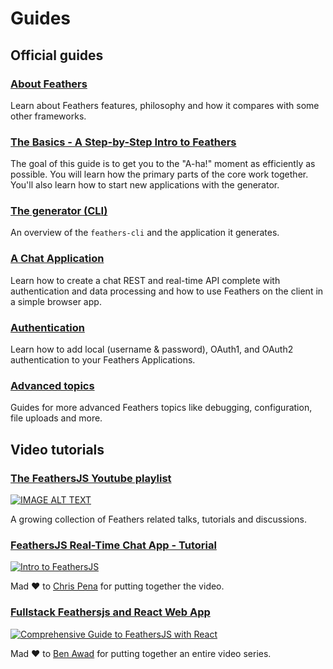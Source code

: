 # Guides

## Official guides

### [About Feathers](./about/readme.md)

Learn about Feathers features, philosophy and how it compares with some other frameworks.

### [The Basics - A Step-by-Step Intro to Feathers](./step-by-step/readme.md)

The goal of this guide is to get you to the "A-ha!" moment as efficiently as possible.  You will learn how the primary parts of the core work together.  You'll also learn how to start new applications with the generator.

### [The generator (CLI)](./step-by-step/generators/readme.md)

An overview of the `feathers-cli` and the application it generates.

### [A Chat Application](./chat/readme.md)

Learn how to create a chat REST and real-time API complete with authentication and data processing and how to use Feathers on the client in a simple browser app.

### [Authentication](./auth/readme.md)

Learn how to add local (username & password), OAuth1, and OAuth2 authentication to your Feathers Applications.

### [Advanced topics](./advanced/readme.md)

Guides for more advanced Feathers topics like debugging, configuration, file uploads and more.


## Video tutorials

### [The FeathersJS Youtube playlist](https://www.youtube.com/playlist?list=PLwSdIiqnDlf_lb5y1liQK2OW5daXYgKOe)

[![IMAGE ALT TEXT](http://img.youtube.com/vi/CuM4vLkBaik/0.jpg)](https://www.youtube.com/playlist?list=PLwSdIiqnDlf_lb5y1liQK2OW5daXYgKOe "The FeathersJS Youtube playlist")

A growing collection of Feathers related talks, tutorials and discussions.

### [FeathersJS Real-Time Chat App - Tutorial](https://www.youtube.com/watch?v=CuM4vLkBaik)

[![Intro to FeathersJS](http://i.imgur.com/MhYLgxb.png)](https://www.youtube.com/watch?v=CuM4vLkBaik "Intro to FeathersJS")

Mad ♥️ to [Chris Pena](https://twitter.com/dev_coffee) for putting together the video.

### [Fullstack Feathersjs and React Web App](https://www.youtube.com/playlist?list=PLN3n1USn4xlnulnnBGD2RMid_p7xVj9xU)

[![Comprehensive Guide to FeathersJS with React](http://i.imgur.com/entWb29.jpg)](https://www.youtube.com/playlist?list=PLN3n1USn4xlnulnnBGD2RMid_p7xVj9xU "Fullstack Feathersjs and React Web App")

Mad ♥️ to [Ben Awad](https://www.youtube.com/channel/UC-8QAzbLcRglXeN_MY9blyw) for putting together an entire video series.
